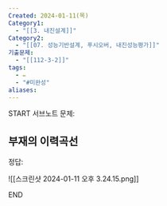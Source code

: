 ```yaml
---
Created: 2024-01-11(목)
Category1:
  - "[[3. 내진설계]]"
Category2:
  - "[[07. 성능기반설계, 푸시오버, 내진성능평가]]"
기출문제:
  - "[[112-3-2]]"
tags:
  - ✏️
  - "#미완성"
aliases:
---
```

START
서브노트
문제:  
## 부재의 이력곡선 

정답: 


![[스크린샷 2024-01-11 오후 3.24.15.png]]
<!--ID: 1708590482250-->
END

